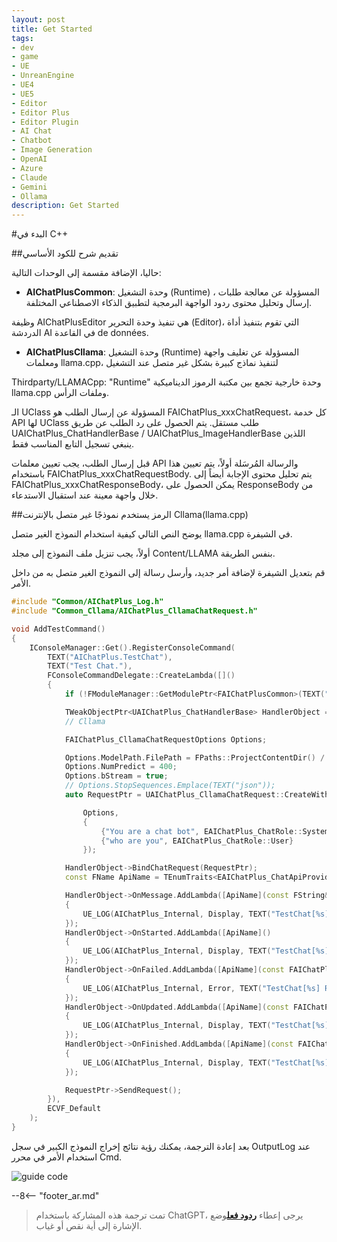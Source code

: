 ```yaml
---
layout: post
title: Get Started
tags:
- dev
- game
- UE
- UnreanEngine
- UE4
- UE5
- Editor
- Editor Plus
- Editor Plugin
- AI Chat
- Chatbot
- Image Generation
- OpenAI
- Azure
- Claude
- Gemini
- Ollama
description: Get Started
---
```


<meta property="og:title" content="UE 插件 AIChatPlus 使用说明 - C++ 篇 - Get Started" />

#البدء في C++

##تقديم شرح للكود الأساسي

حاليا، الإضافة مقسمة إلى الوحدات التالية:

* **AIChatPlusCommon**: وحدة التشغيل (Runtime) ، المسؤولة عن معالجة طلبات إرسال وتحليل محتوى ردود الواجهة البرمجية لتطبيق الذكاء الاصطناعي المختلفة.

وظيفة AIChatPlusEditor هي تنفيذ وحدة التحرير (Editor)، التي تقوم بتنفيذ أداة الدردشة AI في القاعدة de données.

* **AIChatPlusCllama**: وحدة التشغيل (Runtime) المسؤولة عن تغليف واجهة ومعلمات llama.cpp، لتنفيذ نماذج كبيرة بشكل غير متصل عند التشغيل

Thirdparty/LLAMACpp: "Runtime" وحدة خارجية تجمع بين مكتبة الرموز الديناميكية llama.cpp وملفات الرأس.

الـ UClass المسؤولة عن إرسال الطلب هو FAIChatPlus_xxxChatRequest، كل خدمة API لها UClass طلب مستقل. يتم الحصول على رد الطلب عن طريق UAIChatPlus_ChatHandlerBase / UAIChatPlus_ImageHandlerBase اللذين ينبغي تسجيل التابع المناسب فقط.

قبل إرسال الطلب، يجب تعيين معلمات API والرسالة المُرسَلة أولاً، يتم تعيين هذا باستخدام FAIChatPlus_xxxChatRequestBody. يتم تحليل محتوى الإجابة أيضاً إلى FAIChatPlus_xxxChatResponseBody، يمكن الحصول على ResponseBody من خلال واجهة معينة عند استقبال الاستدعاء.

##الرمز يستخدم نموذجًا غير متصل بالإنترنت Cllama(llama.cpp)

يوضح النص التالي كيفية استخدام النموذج الغير متصل llama.cpp في الشيفرة.

أولاً، يجب تنزيل ملف النموذج إلى مجلد Content/LLAMA بنفس الطريقة.

قم بتعديل الشيفرة لإضافة أمر جديد، وأرسل رسالة إلى النموذج الغير متصل به من داخل الأمر.

```c++
#include "Common/AIChatPlus_Log.h"
#include "Common_Cllama/AIChatPlus_CllamaChatRequest.h"

void AddTestCommand()
{
	IConsoleManager::Get().RegisterConsoleCommand(
		TEXT("AIChatPlus.TestChat"),
		TEXT("Test Chat."),
		FConsoleCommandDelegate::CreateLambda([]()
		{
			if (!FModuleManager::GetModulePtr<FAIChatPlusCommon>(TEXT("AIChatPlusCommon"))) return;

			TWeakObjectPtr<UAIChatPlus_ChatHandlerBase> HandlerObject = UAIChatPlus_ChatHandlerBase::New();
			// Cllama

			FAIChatPlus_CllamaChatRequestOptions Options;

			Options.ModelPath.FilePath = FPaths::ProjectContentDir() / "LLAMA" / "qwen1.5-1_8b-chat-q8_0.gguf";
			Options.NumPredict = 400;
			Options.bStream = true;
			// Options.StopSequences.Emplace(TEXT("json"));
			auto RequestPtr = UAIChatPlus_CllamaChatRequest::CreateWithOptionsAndMessages(

				Options,
				{
					{"You are a chat bot", EAIChatPlus_ChatRole::System},
					{"who are you", EAIChatPlus_ChatRole::User}
				});

			HandlerObject->BindChatRequest(RequestPtr);
			const FName ApiName = TEnumTraits<EAIChatPlus_ChatApiProvider>::ToName(RequestPtr->GetApiProvider());

			HandlerObject->OnMessage.AddLambda([ApiName](const FString& Message)
			{
				UE_LOG(AIChatPlus_Internal, Display, TEXT("TestChat[%s] Message: [%s]"), *ApiName.ToString(), *Message);
			});
			HandlerObject->OnStarted.AddLambda([ApiName]()
			{
				UE_LOG(AIChatPlus_Internal, Display, TEXT("TestChat[%s] RequestStarted"), *ApiName.ToString());
			});
			HandlerObject->OnFailed.AddLambda([ApiName](const FAIChatPlus_ResponseErrorBase& InError)
			{
				UE_LOG(AIChatPlus_Internal, Error, TEXT("TestChat[%s] RequestFailed: %s "), *ApiName.ToString(), *InError.GetDescription());
			});
			HandlerObject->OnUpdated.AddLambda([ApiName](const FAIChatPlus_ResponseBodyBase& ResponseBody)
			{
				UE_LOG(AIChatPlus_Internal, Display, TEXT("TestChat[%s] RequestUpdated"), *ApiName.ToString());
			});
			HandlerObject->OnFinished.AddLambda([ApiName](const FAIChatPlus_ResponseBodyBase& ResponseBody)
			{
				UE_LOG(AIChatPlus_Internal, Display, TEXT("TestChat[%s] RequestFinished"), *ApiName.ToString());
			});

			RequestPtr->SendRequest();
		}),
		ECVF_Default
	);
}
```

بعد إعادة الترجمة، يمكنك رؤية نتائج إخراج النموذج الكبير في سجل OutputLog عند استخدام الأمر في محرر Cmd.

![guide code](assets/img/2024-ue-aichatplus/guide_code_1.png)

--8<-- "footer_ar.md"


> تمت ترجمة هذه المشاركة باستخدام ChatGPT، يرجى إعطاء [**ردود فعل**](https://github.com/disenone/wiki_blog/issues/new)وضع الإشارة إلى أية نقص أو غياب. 
